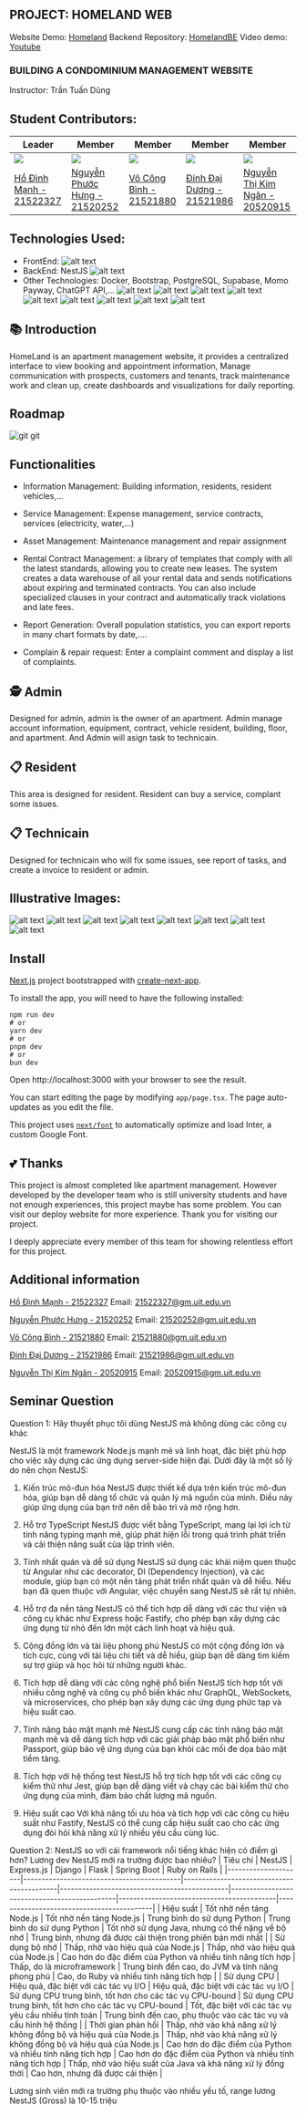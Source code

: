 ## PROJECT: HOMELAND WEB
Website Demo: [Homeland](https://uithomeland.vercel.app/)
Backend Repository: [HomelandBE](https://github.com/ManhHoDinh/HomeLandBE)
Video demo: [Youtube](https://www.youtube.com/watch?v=YjaR-8Sp0UU&t=6s)
### BUILDING A CONDOMINIUM MANAGEMENT WEBSITE
Instructor: Trần Tuấn Dũng
## Student Contributors:
| Leader  | Member | Member | Member | Member |
| ------------- | ------------- | --------------------------|------------------------|------------------------|
| [![](https://avatars.githubusercontent.com/u/97241076?v=4)](https://github.com/ManhHoDinh) | [![](https://avatars.githubusercontent.com/u/111514441?v=4)](https://github.com/phuochungus) | [![](https://avatars.githubusercontent.com/u/105732042?v=4)](https://github.com/vocongbinh) | [![](https://avatars.githubusercontent.com/u/100852896?v=4)](https://github.com/Daiduong1593572468) | [![](https://avatars.githubusercontent.com/u/107528091?s=96&v=4)](https://github.com/Ngan1808) |
| [Hồ Đình Mạnh - 21522327](https://github.com/ManhHoDinh) | [Nguyễn Phước Hưng - 21520252](https://github.com/phuochungus) | [Võ Công Bình - 21521880](https://github.com/vocongbinh) | [Đinh Đại Dương - 21521986](https://github.com/Daiduong1593572468) | [Nguyễn Thị Kim Ngân - 20520915](https://github.com/Ngan1808) |


## Technologies Used:
* FrontEnd: 
![alt text](https://img.shields.io/badge/next%20js-000000?style=for-the-badge&logo=nextdotjs&logoColor=white)
* BackEnd: NestJS
![alt text](https://img.shields.io/badge/nestJs-0000FF?style=for-the-badge&logo=nestjs&logoColor=red)
* Other Technologies: Docker, Bootstrap, PostgreSQL, Supabase, Momo Payway, ChatGPT API,...
![alt text](https://img.shields.io/badge/Visual_Studio_Code-0078D4?style=for-the-badge&logo=visual%20studio%20code&logoColor=white)
![alt text](https://img.shields.io/badge/TypeScript-007ACC?style=for-the-badge&logo=typescript&logoColor=white)
![alt text](https://img.shields.io/badge/Supabase-B73BFE?style=for-the-badge&logo=Supabase&logoColor=FFD62E)
![alt text](https://img.shields.io/badge/docker-%230db7ed.svg?style=for-the-badge&logo=docker&logoColor=white)
![alt text](https://img.shields.io/badge/ChatGPT-005C84?style=for-the-badge&logo=ChatGPT&logoColor=white)
![alt text](https://img.shields.io/badge/PostgreSQL-F24E1E?style=for-the-badge&logo=PostgreSQL&logoColor=white)
![alt text](https://img.shields.io/badge/Bootstrap-%230db7ed.svg?style=for-the-badge&logo=Bootstrap&logoColor=white)
![alt text](https://img.shields.io/badge/MoMo-FF9900?style=for-the-badge&logo=MOMO&logoColor=white)
![alt text](https://img.shields.io/badge/Vercel-000000?style=for-the-badge&logo=vercel&logoColor=white)
## 📚 Introduction
HomeLand is an apartment management website, it provides a centralized interface to view booking and appointment information, Manage communication with prospects, customers and tenants, track maintenance work and clean up, create dashboards and visualizations for daily reporting.
## Roadmap
![git git](5.png)

## Functionalities
* Information Management: Building information, residents, resident vehicles,...
* Service Management: Expense management, service contracts, services (electricity, water,...)
* Asset Management: Maintenance management and repair assignment
* Rental Contract Management: a library of templates that comply with all the latest standards, allowing you to create new leases. The system creates a data warehouse of all your rental data and sends notifications about expiring and terminated contracts. You can also include specialized clauses in your contract and automatically track violations and late fees.

* Report Generation: Overall population statistics, you can export reports in many chart formats by date,....

* Complain & repair request: Enter a complaint comment and display a list of complaints.

## 🕵️ Admin
Designed for admin, admin is the owner of an apartment. Admin manage account information, equipment, contract, vehicle resident, building, floor, and apartment. And Admin will asign task to technicain.

## 📋 Resident 
This area is designed for resident. Resident can buy a service, complant some issues.

## 📋 Technicain
Designed for technicain who will fix some issues, see report of tasks, and create a invoice to resident or admin.

## Illustrative Images:
![alt text](image-1.png)
![alt text](6.png)
![alt text](2.png)
![alt text](4.png)
![alt text](3.png)
![alt text](7.png)
![alt text](9.png)
![alt text](8.png)

## Install
[Next.js](https://nextjs.org/) project bootstrapped with [create-next-app](https://github.com/vercel/next.js/tree/canary/packages/create-next-app).

To install the app, you will need to have the following installed:
```
npm run dev
# or
yarn dev
# or
pnpm dev
# or
bun dev
```
Open http://localhost:3000 with your browser to see the result.

You can start editing the page by modifying ```app/page.tsx```. The page auto-updates as you edit the file.

This project uses [```next/font```](https://nextjs.org/docs/pages/building-your-application/optimizing/fonts) to automatically optimize and load Inter, a custom Google Font.

## 💕 Thanks
This project is almost completed like apartment management. However developed by the developer team who is still university students and have not enough experiences, this project maybe has some problem. You can visit our deploy website for more experience. Thank you for visiting our project.

I deeply appreciate every member of this team for showing relentless effort for this project.

## Additional information

 [Hồ Đình Mạnh - 21522327](https://github.com/ManhHoDinh) 
 Email: 21522327@gm.uit.edu.vn

 [Nguyễn Phước Hưng - 21520252](https://github.com/phuochungus) 
 Email: 21520252@gm.uit.edu.vn

 [Võ Công Bình - 21521880](https://github.com/vocongbinh) 
 Email: 21521880@gm.uit.edu.vn

 [Đinh Đại Dương - 21521986](https://github.com/Daiduong1593572468) 
 Email: 21521986@gm.uit.edu.vn

 [Nguyễn Thị Kim Ngân - 20520915](https://github.com/Ngan1808)
 Email: 20520915@gm.uit.edu.vn
## Seminar Question
Question 1: Hãy thuyết phục tôi dùng NestJS mà không dùng các công cụ khác

NestJS là một framework Node.js mạnh mẽ và linh hoạt, đặc biệt phù hợp cho việc xây dựng các ứng dụng server-side hiện đại. Dưới đây là một số lý do nên chọn NestJS:

1. Kiến trúc mô-đun hóa
NestJS được thiết kế dựa trên kiến trúc mô-đun hóa, giúp bạn dễ dàng tổ chức và quản lý mã nguồn của mình. Điều này giúp ứng dụng của bạn trở nên dễ bảo trì và mở rộng hơn.

2. Hỗ trợ TypeScript
NestJS được viết bằng TypeScript, mang lại lợi ích từ tính năng typing mạnh mẽ, giúp phát hiện lỗi trong quá trình phát triển và cải thiện năng suất của lập trình viên.

3. Tính nhất quán và dễ sử dụng
NestJS sử dụng các khái niệm quen thuộc từ Angular như các decorator, DI (Dependency Injection), và các module, giúp bạn có một nền tảng phát triển nhất quán và dễ hiểu. Nếu bạn đã quen thuộc với Angular, việc chuyển sang NestJS sẽ rất tự nhiên.

4. Hỗ trợ đa nền tảng
NestJS có thể tích hợp dễ dàng với các thư viện và công cụ khác như Express hoặc Fastify, cho phép bạn xây dựng các ứng dụng từ nhỏ đến lớn một cách linh hoạt và hiệu quả.

5. Cộng đồng lớn và tài liệu phong phú
NestJS có một cộng đồng lớn và tích cực, cùng với tài liệu chi tiết và dễ hiểu, giúp bạn dễ dàng tìm kiếm sự trợ giúp và học hỏi từ những người khác.

6. Tích hợp dễ dàng với các công nghệ phổ biến
NestJS tích hợp tốt với nhiều công nghệ và công cụ phổ biến khác như GraphQL, WebSockets, và microservices, cho phép bạn xây dựng các ứng dụng phức tạp và hiệu suất cao.

7. Tính năng bảo mật mạnh mẽ
NestJS cung cấp các tính năng bảo mật mạnh mẽ và dễ dàng tích hợp với các giải pháp bảo mật phổ biến như Passport, giúp bảo vệ ứng dụng của bạn khỏi các mối đe dọa bảo mật tiềm tàng.

8. Tích hợp với hệ thống test
NestJS hỗ trợ tích hợp tốt với các công cụ kiểm thử như Jest, giúp bạn dễ dàng viết và chạy các bài kiểm thử cho ứng dụng của mình, đảm bảo chất lượng mã nguồn.

9. Hiệu suất cao
Với khả năng tối ưu hóa và tích hợp với các công cụ hiệu suất như Fastify, NestJS có thể cung cấp hiệu suất cao cho các ứng dụng đòi hỏi khả năng xử lý nhiều yêu cầu cùng lúc.

Question 2: NestJS so với cái framework nổi tiếng khác hiện có điểm gì hơn? Lương dev NestJS mới ra trường được bao nhiêu?
| Tiêu chí            | NestJS                                    | Express.js                                | Django                                        | Flask                                         | Spring Boot                               | Ruby on Rails                             |
|---------------------|-------------------------------------------|-------------------------------------------|----------------------------------------------|----------------------------------------------|-------------------------------------------|-------------------------------------------|
| Hiệu suất           | Tốt nhờ nền tảng Node.js                  | Tốt nhờ nền tảng Node.js                  | Trung bình do sử dụng Python                 | Trung bình do sử dụng Python                | Tốt nhờ sử dụng Java, nhưng có thể nặng về bộ nhớ | Trung bình, nhưng đã được cải thiện trong phiên bản mới nhất |
| Sử dụng bộ nhớ      | Thấp, nhờ vào hiệu quả của Node.js        | Thấp, nhờ vào hiệu quả của Node.js        | Cao hơn do đặc điểm của Python và nhiều tính năng tích hợp | Thấp, do là microframework                | Trung bình đến cao, do JVM và tính năng phong phú | Cao, do Ruby và nhiều tính năng tích hợp |
| Sử dụng CPU         | Hiệu quả, đặc biệt với các tác vụ I/O     | Hiệu quả, đặc biệt với các tác vụ I/O     | Sử dụng CPU trung bình, tốt hơn cho các tác vụ CPU-bound | Sử dụng CPU trung bình, tốt hơn cho các tác vụ CPU-bound | Tốt, đặc biệt với các tác vụ yêu cầu nhiều tính toán | Trung bình đến cao, phụ thuộc vào các tác vụ và cấu hình hệ thống |
| Thời gian phản hồi  | Thấp, nhờ vào khả năng xử lý không đồng bộ và hiệu quả của Node.js | Thấp, nhờ vào khả năng xử lý không đồng bộ và hiệu quả của Node.js | Cao hơn do đặc điểm của Python và nhiều tính năng tích hợp | Cao hơn do đặc điểm của Python và nhiều tính năng tích hợp | Thấp, nhờ vào hiệu suất của Java và khả năng xử lý đồng thời | Cao hơn, nhưng đã được cải thiện        |


Lương sinh viên mới ra trường phụ thuộc vào nhiều yếu tố, range lương NestJS (Gross) là 10-15 triệu
